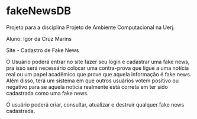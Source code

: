 # fakeNewsDB

Projeto para a disciplina Projeto de Ambiente Computacional na Uerj.

Aluno: Igor da Cruz Marins

Site - Cadastro de Fake News

O Usuário poderá entrar no site fazer seu login e cadastrar uma fake news,
pra isso será necessário colocar uma contra-prova que ligue a uma notícia real
ou um papel acadêmico que prove que aquela informação é fake news. Além disso,
terá um sistema em que outros usuários votem positivo ou negativo para se
aquela notícia realmente está correta em ter sido cadastrada como uma fake news.

O usuário poderá criar, consultar, atualizar e destruir qualquer fake news cadastrada.

